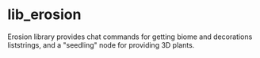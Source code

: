 # lib_erosion
Erosion library provides chat commands for getting biome and decorations liststrings, and a "seedling" node for providing 3D plants.
